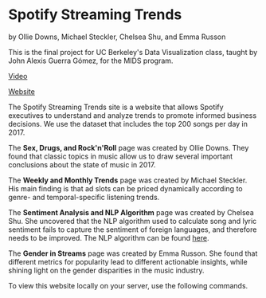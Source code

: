 # **Spotify Streaming Trends** 
by Ollie Downs, Michael Steckler, Chelsea Shu, and Emma Russon

This is the final project for UC Berkeley's Data Visualization class, taught by John Alexis Guerra Gómez, for the MIDS program. 

[Video]()


[Website](http://people.ischool.berkeley.edu/~erusson/spotifystreams/index.html)





The Spotify Streaming Trends site is a website that allows Spotify executives to understand and analyze trends to promote informed business decisions. We use the dataset that includes the top 200 songs per day in 2017. 

The **Sex, Drugs, and Rock'n'Roll** page was created by Ollie Downs. They found that classic topics in music allow us to draw several important conclusions about the state of music in 2017.


The **Weekly and Monthly Trends** page was created by Michael Steckler. His main finding is that ad slots can be priced  dynamically according to genre- and temporal-specific listening trends.


The **Sentiment Analysis and NLP Algorithm** page was created by Chelsea Shu. She uncovered that the NLP algorithm used to calculate song and lyric sentiment fails to capture the sentiment of foreign languages, and therefore needs to be improved. The NLP algorithm can be found [here](https://towardsdatascience.com/sentiment-analysis-of-all-billboard-hot-100-songs-over-time-1958-2019-3329439e7c1a).


The **Gender in Streams** page was created by Emma Russon. She found that different metrics for popularity lead to different actionable insights, while shining light on the gender disparities in the music industry.


To view this website locally on your server, use the following commands. 

